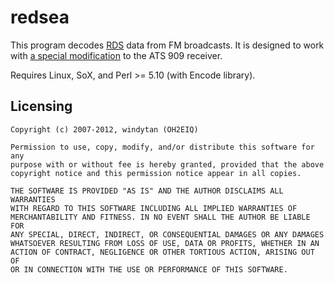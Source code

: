 redsea
======
This program decodes [RDS](http://en.wikipedia.org/wiki/Radio_Data_System) data from FM broadcasts. It is designed to work with [a special modification](http://windytan.blogspot.fi/2012/10/enchanting-subcarriers-on-fm-part-2.html) to the ATS 909 receiver.

Requires Linux, SoX, and Perl &gt;= 5.10 (with Encode library).

Licensing
---------

    Copyright (c) 2007-2012, windytan (OH2EIQ)
    
    Permission to use, copy, modify, and/or distribute this software for any
    purpose with or without fee is hereby granted, provided that the above
    copyright notice and this permission notice appear in all copies.
    
    THE SOFTWARE IS PROVIDED "AS IS" AND THE AUTHOR DISCLAIMS ALL WARRANTIES
    WITH REGARD TO THIS SOFTWARE INCLUDING ALL IMPLIED WARRANTIES OF
    MERCHANTABILITY AND FITNESS. IN NO EVENT SHALL THE AUTHOR BE LIABLE FOR
    ANY SPECIAL, DIRECT, INDIRECT, OR CONSEQUENTIAL DAMAGES OR ANY DAMAGES
    WHATSOEVER RESULTING FROM LOSS OF USE, DATA OR PROFITS, WHETHER IN AN
    ACTION OF CONTRACT, NEGLIGENCE OR OTHER TORTIOUS ACTION, ARISING OUT OF
    OR IN CONNECTION WITH THE USE OR PERFORMANCE OF THIS SOFTWARE.
